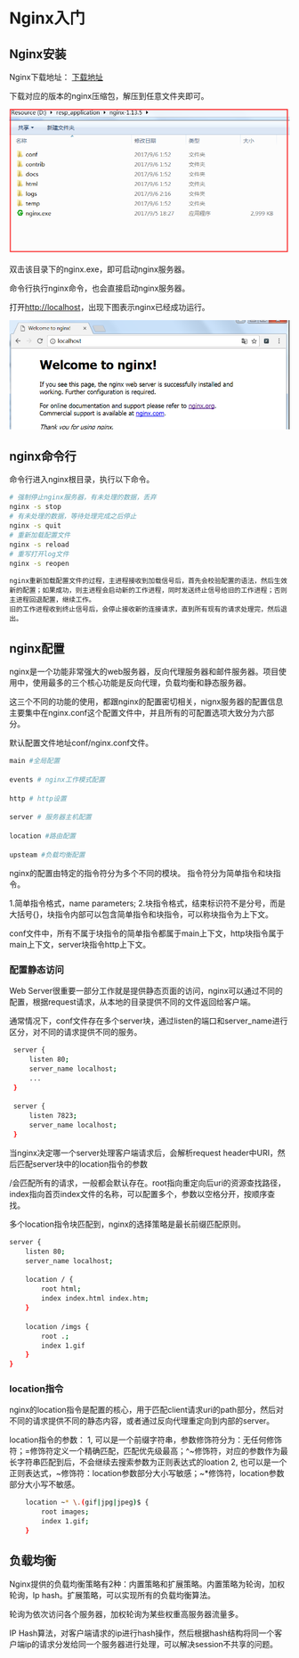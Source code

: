 # Nginx入门

## Nginx安装

Nginx下载地址： [下载地址](https://nginx.org/en/download.html "官方下载地址")

下载对应的版本的nginx压缩包，解压到任意文件夹即可。

![nginx文件夹](./imgs/nginxfolder.png)

双击该目录下的nginx.exe，即可启动nginx服务器。

命令行执行nginx命令，也会直接启动nginx服务器。

打开[http://localhost](http://localhost)，出现下图表示nginx已经成功运行。

![nginx success](./imgs/nginxsuccess.png)

## nginx命令行

命令行进入nginx根目录，执行以下命令。
```bash
# 强制停止nginx服务器，有未处理的数据，丢弃
nginx -s stop
# 有未处理的数据，等待处理完成之后停止
nginx -s quit
# 重新加载配置文件
nginx -s reload
# 重写打开log文件
nginx -s reopen
```
    nginx重新加载配置文件的过程，主进程接收到加载信号后，首先会校验配置的语法，然后生效新的配置；如果成功，则主进程会启动新的工作进程，同时发送终止信号给旧的工作进程；否则主进程回退配置，继续工作。
    旧的工作进程收到终止信号后，会停止接收新的连接请求，直到所有现有的请求处理完，然后退出。

## nginx配置
nginx是一个功能非常强大的web服务器，反向代理服务器和邮件服务器。项目使用中，使用最多的三个核心功能是反向代理，负载均衡和静态服务器。

这三个不同的功能的使用，都跟nginx的配置密切相关，nignx服务器的配置信息主要集中在nginx.conf这个配置文件中，并且所有的可配置选项大致分为六部分。

默认配置文件地址conf/nginx.conf文件。

``` bash
main #全局配置

events # nginx工作模式配置

http # http设置

server # 服务器主机配置

location #路由配置

upsteam #负载均衡配置
```

nginx的配置由特定的指令符分为多个不同的模块。
指令符分为简单指令和块指令。

1.简单指令格式，name parameters;
2.块指令格式，结束标识符不是分号，而是大括号{}，块指令内部可以包含简单指令和块指令，可以称块指令为上下文。

conf文件中，所有不属于块指令的简单指令都属于main上下文，http块指令属于main上下文，server块指令http上下文。

### 配置静态访问

Web Server很重要一部分工作就是提供静态页面的访问，nginx可以通过不同的配置，根据request请求，从本地的目录提供不同的文件返回给客户端。

通常情况下，conf文件存在多个server块，通过listen的端口和server_name进行区分，对不同的请求提供不同的服务。

```bash
 server {
     listen 80;
     server_name localhost;
     ...
 }

 server {
     listen 7823;
     server_name localhost;
 }
```

当nginx决定哪一个server处理客户端请求后，会解析request header中URI，然后匹配server块中的location指令的参数

/会匹配所有的请求，一般都会默认存在。root指向重定向后uri的资源查找路径，index指向首页index文件的名称，可以配置多个，参数以空格分开，按顺序查找。

多个location指令块匹配到，nginx的选择策略是最长前缀匹配原则。
```bash
server {
    listen 80;
    server_name localhost;

    location / {
        root html;
        index index.html index.htm;
    }

    location /imgs {
        root .;
        index 1.gif
    }
}
```

### location指令

nginx的location指令是配置的核心，用于匹配client请求uri的path部分，然后对不同的请求提供不同的静态内容，或者通过反向代理重定向到内部的server。

location指令的参数：
1, 可以是一个前缀字符串，参数修饰符分为：无任何修饰符；=修饰符定义一个精确匹配，匹配优先级最高；^~修饰符，对应的参数作为最长字符串匹配到后，不会继续去搜索参数为正则表达式的loation
2, 也可以是一个正则表达式，~修饰符：location参数部分大小写敏感；~*修饰符，location参数部分大小写不敏感。
```bash
    location ~* \.(gif|jpg|jpeg)$ {
        root images;
        index 1.gif;
    }
```


## 负载均衡

Nginx提供的负载均衡策略有2种：内置策略和扩展策略。内置策略为轮询，加权轮询，Ip hash。扩展策略，可以实现所有的负载均衡算法。

轮询为依次访问各个服务器，加权轮询为某些权重高服务器流量多。

IP Hash算法，对客户端请求的ip进行hash操作，然后根据hash结构将同一个客户端ip的请求分发给同一个服务器进行处理，可以解决session不共享的问题。

## 

